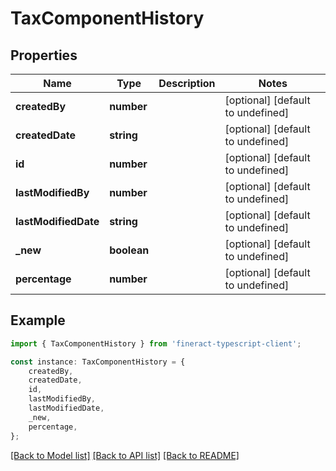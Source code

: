 # TaxComponentHistory


## Properties

Name | Type | Description | Notes
------------ | ------------- | ------------- | -------------
**createdBy** | **number** |  | [optional] [default to undefined]
**createdDate** | **string** |  | [optional] [default to undefined]
**id** | **number** |  | [optional] [default to undefined]
**lastModifiedBy** | **number** |  | [optional] [default to undefined]
**lastModifiedDate** | **string** |  | [optional] [default to undefined]
**_new** | **boolean** |  | [optional] [default to undefined]
**percentage** | **number** |  | [optional] [default to undefined]

## Example

```typescript
import { TaxComponentHistory } from 'fineract-typescript-client';

const instance: TaxComponentHistory = {
    createdBy,
    createdDate,
    id,
    lastModifiedBy,
    lastModifiedDate,
    _new,
    percentage,
};
```

[[Back to Model list]](../README.md#documentation-for-models) [[Back to API list]](../README.md#documentation-for-api-endpoints) [[Back to README]](../README.md)
